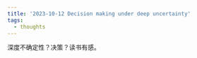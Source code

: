 ```yaml
---
title: '2023-10-12 Decision making under deep uncertainty'
tags:
  - thoughts
---
```


深度不确定性？决策？读书有感。



